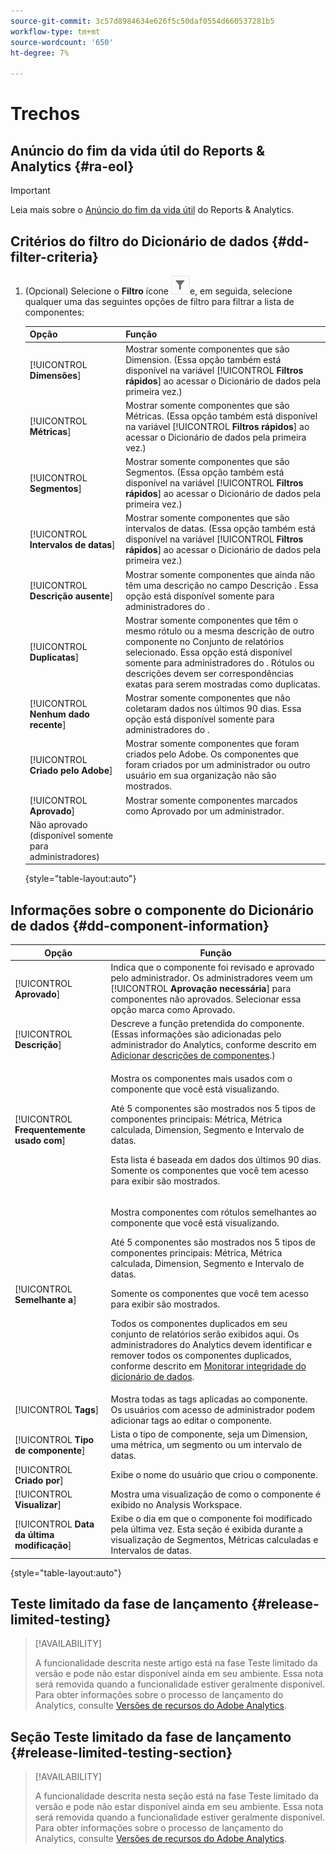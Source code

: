 ```yaml
---
source-git-commit: 3c57d8984634e626f5c50daf0554d660537281b5
workflow-type: tm+mt
source-wordcount: '650'
ht-degree: 7%

---
```

# Trechos

## Anúncio do fim da vida útil do Reports &amp; Analytics {#ra-eol}

>[!IMPORTANT]
>
>Leia mais sobre o [Anúncio do fim da vida útil](https://express.adobe.com/page/6WnF8JK6IRDhf/) do Reports &amp; Analytics.

## Critérios do filtro do Dicionário de dados {#dd-filter-criteria}

1. (Opcional) Selecione o **Filtro** ícone ![Ícone do Filtro do dicionário de dados](/help/analyze/analysis-workspace/components/data-dictionary/assets/data-dictionary-filter-icon.png)e, em seguida, selecione qualquer uma das seguintes opções de filtro para filtrar a lista de componentes:

   | Opção | Função |
   |---------|----------|
   | [!UICONTROL **Dimensões**] | Mostrar somente componentes que são Dimension. (Essa opção também está disponível na variável [!UICONTROL **Filtros rápidos**] ao acessar o Dicionário de dados pela primeira vez.) |
   | [!UICONTROL **Métricas**] | Mostrar somente componentes que são Métricas. (Essa opção também está disponível na variável [!UICONTROL **Filtros rápidos**] ao acessar o Dicionário de dados pela primeira vez.) |
   | [!UICONTROL **Segmentos**] | Mostrar somente componentes que são Segmentos. (Essa opção também está disponível na variável [!UICONTROL **Filtros rápidos**] ao acessar o Dicionário de dados pela primeira vez.) <!--this is Filters in CJA--> |
   | [!UICONTROL **Intervalos de datas**] | Mostrar somente componentes que são intervalos de datas. (Essa opção também está disponível na variável [!UICONTROL **Filtros rápidos**] ao acessar o Dicionário de dados pela primeira vez.) |
   | [!UICONTROL **Descrição ausente**] | Mostrar somente componentes que ainda não têm uma descrição no campo Descrição . Essa opção está disponível somente para administradores do . |
   | [!UICONTROL **Duplicatas**] | Mostrar somente componentes que têm o mesmo rótulo ou a mesma descrição de outro componente no Conjunto de relatórios selecionado. Essa opção está disponível somente para administradores do . Rótulos ou descrições devem ser correspondências exatas para serem mostradas como duplicatas. |
   | [!UICONTROL **Nenhum dado recente**] | Mostrar somente componentes que não coletaram dados nos últimos 90 dias. Essa opção está disponível somente para administradores do . |
   | [!UICONTROL **Criado pelo Adobe**] | Mostrar somente componentes que foram criados pelo Adobe. Os componentes que foram criados por um administrador ou outro usuário em sua organização não são mostrados. |
   | [!UICONTROL **Aprovado**] | Mostrar somente componentes marcados como Aprovado por um administrador. |
   | Não aprovado (disponível somente para administradores) | <!--this is in the requirements doc, but I don't see this in the UI--> |

   {style=&quot;table-layout:auto&quot;}

## Informações sobre o componente do Dicionário de dados {#dd-component-information}

| Opção | Função |
|---------|----------|
| [!UICONTROL **Aprovado**] | Indica que o componente foi revisado e aprovado pelo administrador. Os administradores veem um [!UICONTROL **Aprovação necessária**] para componentes não aprovados. Selecionar essa opção marca como Aprovado. |
| [!UICONTROL **Descrição**] | Descreve a função pretendida do componente. (Essas informações são adicionadas pelo administrador do Analytics, conforme descrito em [Adicionar descrições de componentes](/help/analyze/analysis-workspace/components/add-component-descriptions.md).) |
| [!UICONTROL **Frequentemente usado com**] | <p>Mostra os componentes mais usados com o componente que você está visualizando.</p><p>Até 5 componentes são mostrados nos 5 tipos de componentes principais: Métrica, Métrica calculada, Dimension, Segmento e Intervalo de datas.</p><p>Esta lista é baseada em dados dos últimos 90 dias. Somente os componentes que você tem acesso para exibir são mostrados. <!--Add info about how users with administrator access can control these after the feature is available. How?--></p> |
| [!UICONTROL **Semelhante a**] | <p>Mostra componentes com rótulos semelhantes ao componente que você está visualizando.</p><p>Até 5 componentes são mostrados nos 5 tipos de componentes principais: Métrica, Métrica calculada, Dimension, Segmento e Intervalo de datas.</p><p>Somente os componentes que você tem acesso para exibir são mostrados.</p><p>Todos os componentes duplicados em seu conjunto de relatórios serão exibidos aqui. Os administradores do Analytics devem identificar e remover todos os componentes duplicados, conforme descrito em [Monitorar integridade do dicionário de dados](/help/analyze/analysis-workspace/components/data-dictionary/monitor-data-dictionary-health.md). <!--Add info about how users with administrator access can control these after the feature is available. How?--></p> |
| [!UICONTROL **Tags**] | Mostra todas as tags aplicadas ao componente. Os usuários com acesso de administrador podem adicionar tags ao editar o componente. |
| [!UICONTROL **Tipo de componente**] | Lista o tipo de componente, seja um Dimension, uma métrica, um segmento ou um intervalo de datas. |
| [!UICONTROL **Criado por**] | Exibe o nome do usuário que criou o componente. |
| [!UICONTROL **Visualizar**] | Mostra uma visualização de como o componente é exibido no Analysis Workspace. |
| [!UICONTROL **Data da última modificação**] | Exibe o dia em que o componente foi modificado pela última vez. Esta seção é exibida durante a visualização de Segmentos, Métricas calculadas e Intervalos de datas. <!--for CJA, it is displayed for all components--> |

{style=&quot;table-layout:auto&quot;}

## Teste limitado da fase de lançamento {#release-limited-testing}

>[!AVAILABILITY]
>
>A funcionalidade descrita neste artigo está na fase Teste limitado da versão e pode não estar disponível ainda em seu ambiente. Essa nota será removida quando a funcionalidade estiver geralmente disponível. Para obter informações sobre o processo de lançamento do Analytics, consulte [Versões de recursos do Adobe Analytics](/help/release-notes/releases.md).

## Seção Teste limitado da fase de lançamento {#release-limited-testing-section}

>[!AVAILABILITY]
>
>A funcionalidade descrita nesta seção está na fase Teste limitado da versão e pode não estar disponível ainda em seu ambiente. Essa nota será removida quando a funcionalidade estiver geralmente disponível. Para obter informações sobre o processo de lançamento do Analytics, consulte [Versões de recursos do Adobe Analytics](/help/release-notes/releases.md).

